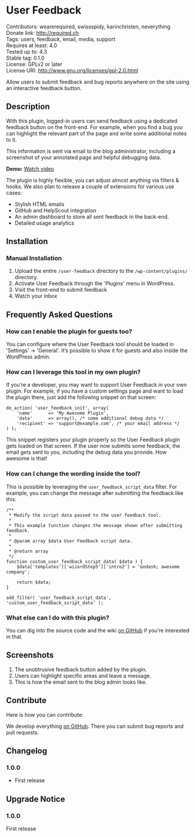 # User Feedback #
Contributors:      wearerequired, swissspidy, karinchristen, neverything  
Donate link:       http://required.ch  
Tags:              users, feedback, email, media, support  
Requires at least: 4.0  
Tested up to:      4.3  
Stable tag:        0.1.0  
License:           GPLv2 or later  
License URI:       http://www.gnu.org/licenses/gpl-2.0.html  

Allow users to submit feedback and bug reports anywhere on the site using an interactive feedback button.

## Description ##

With this plugin, logged-in users can send feedback using a dedicated feedback button on the front-end. For example, when you find a bug you can highlight the relevant part of the page and write some additional notes to it.

This information is sent via email to the blog administrator, including a screenshot of your annotated page and helpful debugging data.

**Demo:** [Watch video](https://cloudup.com/iUtCz3UGF7e)

The plugin is highly flexible, you can adjust almost anything via filters & hooks. We also plan to release a couple of extensions for various use cases:

* Stylish HTML emails
* GitHub and HelpScout integration
* An admin dashboard to store all sent feedback in the back-end.
* Detailed usage analytics

## Installation ##

### Manual Installation ###

1. Upload the entire `/user-feedback` directory to the `/wp-content/plugins/` directory.
2. Activate User Feedback through the 'Plugins' menu in WordPress.
3. Visit the front-end to submit feedback
4. Watch your inbox

## Frequently Asked Questions ##

### How can I enable the plugin for guests too? ###

You can configure where the User Feedback tool should be loaded in 'Settings' -> 'General'. It’s possible to show it for guests and also inside the WordPress admin.

### How can I leverage this tool in my own plugin? ###
If you’re a developer, you may want to support User Feedback in your own plugin. For example, if you have a custom settings page and want to load the plugin there, just add the following snippet on that screen:

```
do_action( 'user_feedback_init', array(
	'name'      => 'My Awesome Plugin',
	'data'      => array(), /* some additional debug data */
	'recipient' => 'support@example.com', /* your email address */  
) );
```

This snippet registers your plugin properly so the User Feedback plugin gets loaded on that screen. If the user now submits some feedback, the email gets sent to you, including the debug data you provide. How awesome is that!

### How can I change the wording inside the tool? ###

This is possible by leveraging the `user_feedback_script_data` filter. For example, you can change the message after submitting the feedback like this:

```
/**
 * Modify the script data passed to the user feedback tool.
 *
 * This example function changes the message shown after submitting feedback.
 *
 * @param array $data User Feedback script data.
 *
 * @return array
 */
function custom_user_feedback_script_data( $data ) {  
	$data['templates']['wizardStep5']['intro2'] = '&ndash; awesome company';  

	return $data;
}

add_filter( 'user_feedback_script_data', 'custom_user_feedback_script_data' );
```

### What else can I do with this plugin? ###

You can dig into the source code and the wiki [on GitHub](https://github.com/wearerequired/user-feedback) if you’re interested in that.

## Screenshots ##

1. The unobtrusive feedback button added by the plugin.
2. Users can highlight specific areas and leave a message.
3. This is how the email sent to the blog admin looks like.

## Contribute ##

Here is how you can contribute:

We develop everything [on GitHub](https://github.com/wearerequired/user-feedback). There you can submit bug reports and pull requests.

## Changelog ##

### 1.0.0 ###
* First release

## Upgrade Notice ##

### 1.0.0 ###
First release
